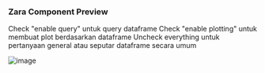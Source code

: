 ### Zara Component Preview

Check "enable query" untuk query dataframe
Check "enable plotting" untuk membuat plot berdasarkan dataframe
Uncheck everything untuk pertanyaan general atau seputar dataframe secara umum

![image](https://github.com/nrasif/Zara-Geosurvai-Component-Preview/assets/64336363/cda4b393-8997-4b25-afa8-4ca54463ca99)


